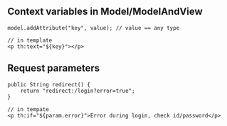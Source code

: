 ## Context variables in Model/ModelAndView
```
model.addAttribute("key", value); // value == any type

// in template
<p th:text="${key}"></p>
```
## Request parameters
```
public String redirect() {
    return "redirect:/login?error=true";
}

// in tempate
<p th:if="${param.error}">Error during login, check id/password</p>
```

